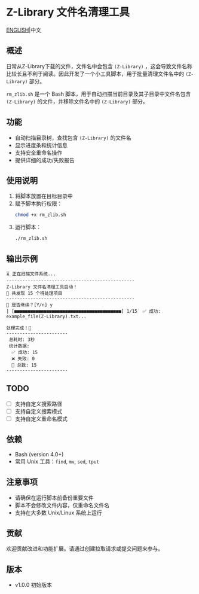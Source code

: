 # Z-Library 文件名清理工具

[ENGLISH](README.md)|中文
## 概述

日常从Z-Library下载的文件，文件名中会包含 `(Z-Library)` ，这会导致文件名称比较长且不利于阅读。因此开发了一个小工具脚本，用于批量清理文件名中的 `(Z-Library)` 部分。

`rm_zlib.sh` 是一个 Bash 脚本，用于自动扫描当前目录及其子目录中文件名包含 `(Z-Library)` 的文件，并移除文件名中的 `(Z-Library)` 部分。

## 功能

- 自动扫描目录树，查找包含 `(Z-Library)` 的文件名
- 显示进度条和统计信息
- 支持安全重命名操作
- 提供详细的成功/失败报告

## 使用说明

1. 将脚本放置在目标目录中
2. 赋予脚本执行权限：
   ```bash
   chmod +x rm_zlib.sh
   ```
3. 运行脚本：
   ```bash
   ./rm_zlib.sh
   ```

## 输出示例

```
⏳ 正在扫描文件系统...
------------------------------------------------
Z-Library 文件名清理工具启动！
📂 共发现 15 个待处理项目
------------------------------------------------
🚀 是否继续？[Y/n] y
| [■■■■■■■■■■■■■■■■■■■■■■■■■■■■■■■■■■■■■■■■] 1/15  ✅ 成功: example_file(Z-Library).txt...

处理完成！🎉
-----------------------
 总耗时: 3秒
 统计数据:
  ✅ 成功: 15
  ❌ 失败: 0
  📂 总数: 15
-----------------------
```

## TODO
- [ ] 支持自定义搜索路径
- [ ] 支持自定义搜索模式
- [ ] 支持自定义重命名模式

## 依赖

- Bash (version 4.0+)
- 常用 Unix 工具：`find`, `mv`, `sed`, `tput`

## 注意事项

- 请确保在运行脚本前备份重要文件
- 脚本不会修改文件内容，仅重命名文件名
- 支持在大多数 Unix/Linux 系统上运行

## 贡献
欢迎贡献改进和功能扩展。请通过创建拉取请求或提交问题来参与。

## 版本

- v1.0.0 初始版本
